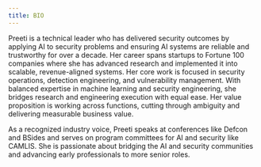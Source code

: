```yaml
---
title: BIO
---
```


 Preeti is a technical leader who has delivered security outcomes by applying AI to security problems and ensuring AI systems are reliable and trustworthy for over a decade. Her career spans startups to Fortune 100 companies where she has advanced research and implemented it into scalable, revenue-aligned systems. Her core work is focused in security operations, detection engineering, and vulnerability management. With balanced expertise in machine learning and security engineering, she bridges research and engineering execution with equal ease. Her value proposition is working across functions, cutting through ambiguity and delivering measurable business value.

As a recognized industry voice, Preeti speaks at conferences like Defcon and BSides and serves on program committees for AI and security like CAMLIS. She is passionate about bridging the AI and security communities and advancing early professionals to more senior roles.
